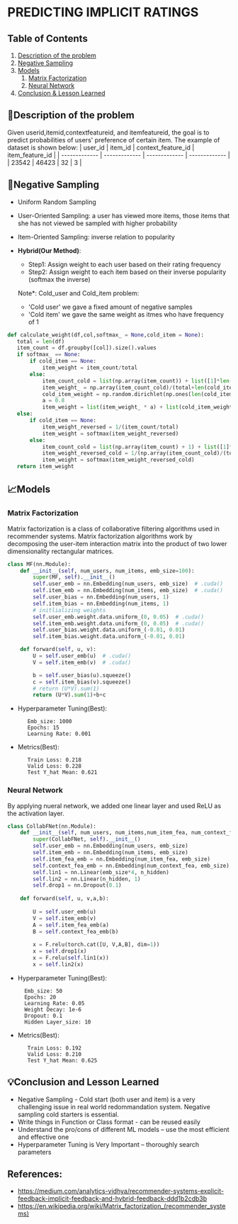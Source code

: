 # PREDICTING IMPLICIT RATINGS
## Table of Contents
1. [Description of the problem](#description-of-the-problem)
2. [Negative Sampling](#negative-sampling)
3. [Models](#models)
   1. [Matrix Factorization](#matrix-factorization)
   2. [Neural Network](#neural-network)
5. [Conclusion & Lesson Learned](#conclusion-and-lesson-learned)

## 📜Description of the problem
   Given userid,itemid,contextfeatureid, and itemfeatureid, the goal is to predict probabilities of users' preference of certain item. The example of dataset is shown below:
   | user_id  | item_id | context_feature_id  | item_feature_id |
| ------------- | ------------- | ------------- | ------------- |
| 23542  | 46423 | 32 | 3 |
## 📑Negative Sampling
   - Uniform Random Sampling
   - User-Oriented Sampling: a user has viewed more items, those items that she has not viewed be sampled with higher probability
   - Item-Oriented Sampling: inverse relation to popularity
   - __Hybrid(Our Method)__:
      - Step1: Assign weight to each user based on their rating frequency
      - Step2: Assign weight to each item based on their inverse popularity (softmax the inverse)
     
      Note*: Cold_user and Cold_item problem:
         
       - 'Cold user' we gave a fixed amount of negative samples
       - 'Cold item' we gave the same weight as itmes who have frequency of 1
 ```python
 def calculate_weight(df,col,softmax_ = None,cold_item = None):
    total = len(df)
    item_count = df.groupby([col]).size().values
    if softmax_ == None:
        if cold_item == None:
            item_weight = item_count/total
        else:
            item_count_cold = list(np.array(item_count)) + list([1]*len(cold_item))
            item_weight_ = np.array(item_count_cold)/(total+len(cold_item))
            cold_item_weight = np.random.dirichlet(np.ones(len(cold_item)))
            a = 0.8
            item_weight = list(item_weight_ * a) + list(cold_item_weight*(1-a))
    else:
        if cold_item == None:
            item_weight_reversed = 1/(item_count/total)
            item_weight = softmax(item_weight_reversed)
        else:
            item_count_cold = list(np.array(item_count) + 1) + list([1]*len(cold_item))
            item_weight_reversed_cold = 1/(np.array(item_count_cold)/(total+len(cold_item)))
            item_weight = softmax(item_weight_reversed_cold)
    return item_weight
 ```
      
      
## 📈Models

### Matrix Factorization
Matrix factorization is a class of collaborative filtering algorithms used in recommender systems. Matrix factorization algorithms work by decomposing the user-item interaction matrix into the product of two lower dimensionality rectangular matrices.
```python
class MF(nn.Module):
    def __init__(self, num_users, num_items, emb_size=100):
        super(MF, self).__init__()
        self.user_emb = nn.Embedding(num_users, emb_size)  # .cuda()
        self.item_emb = nn.Embedding(num_items, emb_size)  # .cuda()
        self.user_bias = nn.Embedding(num_users, 1)
        self.item_bias = nn.Embedding(num_items, 1)
        # initlializing weights
        self.user_emb.weight.data.uniform_(0, 0.05)  # .cuda()
        self.item_emb.weight.data.uniform_(0, 0.05)  # .cuda()
        self.user_bias.weight.data.uniform_(-0.01, 0.01)
        self.item_bias.weight.data.uniform_(-0.01, 0.01)

    def forward(self, u, v):
        U = self.user_emb(u)  # .cuda()
        V = self.item_emb(v)  # .cuda()

        b = self.user_bias(u).squeeze()
        c = self.item_bias(v).squeeze()
        # return (U*V).sum(1)
        return (U*V).sum(1)+b+c
  ```
- Hyperparameter Tuning(Best):

         Emb_size: 1000
         Epochs: 15
         Learning Rate: 0.001
- Metrics(Best):

         Train Loss: 0.218
         Valid Loss: 0.228
         Test Y_hat Mean: 0.621

### Neural Network
By applying nueral network, we added one linear layer and used ReLU as the activation layer.

```python
class CollabFNet(nn.Module):
    def __init__(self, num_users, num_items,num_item_fea, num_context_fea,emb_size=100, n_hidden=10):
        super(CollabFNet, self).__init__()
        self.user_emb = nn.Embedding(num_users, emb_size)
        self.item_emb = nn.Embedding(num_items, emb_size)
        self.item_fea_emb = nn.Embedding(num_item_fea, emb_size)
        self.context_fea_emb = nn.Embedding(num_context_fea, emb_size)       
        self.lin1 = nn.Linear(emb_size*4, n_hidden)
        self.lin2 = nn.Linear(n_hidden, 1)
        self.drop1 = nn.Dropout(0.1)
        
    def forward(self, u, v,a,b):
        
        U = self.user_emb(u)
        V = self.item_emb(v)
        A = self.item_fea_emb(a)
        B = self.context_fea_emb(b)
        
        x = F.relu(torch.cat([U, V,A,B], dim=1))
        x = self.drop1(x)
        x = F.relu(self.lin1(x))
        x = self.lin2(x)
 ```
 - Hyperparameter Tuning(Best):

         Emb_size: 50
         Epochs: 20
         Learning Rate: 0.05
         Weight Decay: 1e-6
         Dropout: 0.1
         Hidden Layer_size: 10
- Metrics(Best):

         Train Loss: 0.192 
         Valid Loss: 0.210
         Test Y_hat Mean: 0.625


## 💡Conclusion and Lesson Learned
- Negative Sampling - Cold start (both user and item) is a very challenging issue in real world redommandation system. Negative sampling cold starters is essential.
- Write things in Function or Class format - can be reused easily
- Understand the pro/cons of different ML models – use the most
efficient and effective one
- Hyperparameter Tuning is Very Important – thoroughly search parameters

## References:
- https://medium.com/analytics-vidhya/recommender-systems-explicit-feedback-implicit-feedback-and-hybrid-feedback-ddd1b2cdb3b
- https://en.wikipedia.org/wiki/Matrix_factorization_(recommender_systems)
